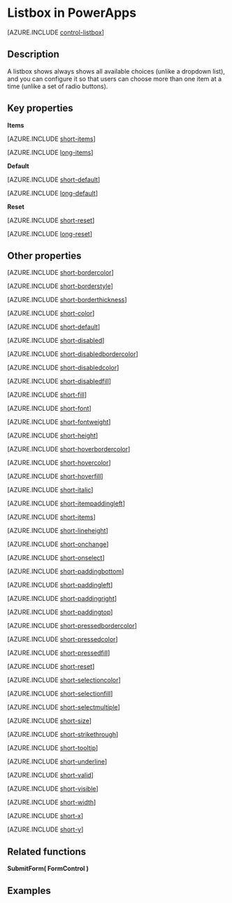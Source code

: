 <properties
    pageTitle="Listbox control: reference | Microsoft PowerApps"
    description="Information, including properties and examples, about the listbox control"
    services=""
    suite="powerapps"
    documentationCenter="na"
    authors="aftowen"
    manager="erikre"
    editor=""
    tags=""/>

<tags
   ms.service="powerapps"
   ms.devlang="na"
   ms.topic="article"
   ms.tgt_pltfrm="na"
   ms.workload="na"
   ms.date="02/12/2016"
   ms.author="anneta"/>

# Listbox in PowerApps #
[AZURE.INCLUDE [control-listbox](../../includes/control-listbox.md)]

## Description ##
A listbox shows always shows all available choices (unlike a dropdown list), and you can configure it so that users can choose more than one item at a time (unlike a set of radio buttons).

## Key properties ##
**Items**

[AZURE.INCLUDE [short-items](../../includes/short-items.md)]

[AZURE.INCLUDE [long-items](../../includes/long-items.md)]

**Default**

[AZURE.INCLUDE [short-default](../../includes/short-default.md)]

[AZURE.INCLUDE [long-default](../../includes/long-default.md)]

**Reset**

[AZURE.INCLUDE [short-reset](../../includes/short-reset.md)]

[AZURE.INCLUDE [long-reset](../../includes/long-reset.md)]

## Other properties ##
[AZURE.INCLUDE [short-bordercolor](../../includes/short-bordercolor.md)]

[AZURE.INCLUDE [short-borderstyle](../../includes/short-borderstyle.md)]

[AZURE.INCLUDE [short-borderthickness](../../includes/short-borderthickness.md)]

[AZURE.INCLUDE [short-color](../../includes/short-color.md)]

[AZURE.INCLUDE [short-default](../../includes/short-default.md)]

[AZURE.INCLUDE [short-disabled](../../includes/short-disabled.md)]

[AZURE.INCLUDE [short-disabledbordercolor](../../includes/short-disabledbordercolor.md)]

[AZURE.INCLUDE [short-disabledcolor](../../includes/short-disabledcolor.md)]

[AZURE.INCLUDE [short-disabledfill](../../includes/short-disabledfill.md)]

[AZURE.INCLUDE [short-fill](../../includes/short-fill.md)]

[AZURE.INCLUDE [short-font](../../includes/short-font.md)]

[AZURE.INCLUDE [short-fontweight](../../includes/short-fontweight.md)]

[AZURE.INCLUDE [short-height](../../includes/short-height.md)]

[AZURE.INCLUDE [short-hoverbordercolor](../../includes/short-hoverbordercolor.md)]

[AZURE.INCLUDE [short-hovercolor](../../includes/short-hovercolor.md)]

[AZURE.INCLUDE [short-hoverfill](../../includes/short-hoverfill.md)]

[AZURE.INCLUDE [short-italic](../../includes/short-italic.md)]

[AZURE.INCLUDE [short-itempaddingleft](../../includes/short-itempaddingleft.md)]

[AZURE.INCLUDE [short-items](../../includes/short-items.md)]

[AZURE.INCLUDE [short-lineheight](../../includes/short-lineheight.md)]

[AZURE.INCLUDE [short-onchange](../../includes/short-onchange.md)]

[AZURE.INCLUDE [short-onselect](../../includes/short-onselect.md)]

[AZURE.INCLUDE [short-paddingbottom](../../includes/short-paddingbottom.md)]

[AZURE.INCLUDE [short-paddingleft](../../includes/short-paddingleft.md)]

[AZURE.INCLUDE [short-paddingright](../../includes/short-paddingright.md)]

[AZURE.INCLUDE [short-paddingtop](../../includes/short-paddingtop.md)]

[AZURE.INCLUDE [short-pressedbordercolor](../../includes/short-pressedbordercolor.md)]

[AZURE.INCLUDE [short-pressedcolor](../../includes/short-pressedcolor.md)]

[AZURE.INCLUDE [short-pressedfill](../../includes/short-pressedfill.md)]

[AZURE.INCLUDE [short-reset](../../includes/short-reset.md)]

[AZURE.INCLUDE [short-selectioncolor](../../includes/short-selectioncolor.md)]

[AZURE.INCLUDE [short-selectionfill](../../includes/short-selectionfill.md)]

[AZURE.INCLUDE [short-selectmultiple](../../includes/short-selectmultiple.md)]

[AZURE.INCLUDE [short-size](../../includes/short-size.md)]

[AZURE.INCLUDE [short-strikethrough](../../includes/short-strikethrough.md)]

[AZURE.INCLUDE [short-tooltip](../../includes/short-tooltip.md)]

[AZURE.INCLUDE [short-underline](../../includes/short-underline.md)]

[AZURE.INCLUDE [short-valid](../../includes/short-valid.md)]

[AZURE.INCLUDE [short-visible](../../includes/short-visible.md)]

[AZURE.INCLUDE [short-width](../../includes/short-width.md)]

[AZURE.INCLUDE [short-x](../../includes/short-x.md)]

[AZURE.INCLUDE [short-y](../../includes/short-y.md)]

## Related functions ##

**SubmitForm( FormControl )**

## Examples ##
